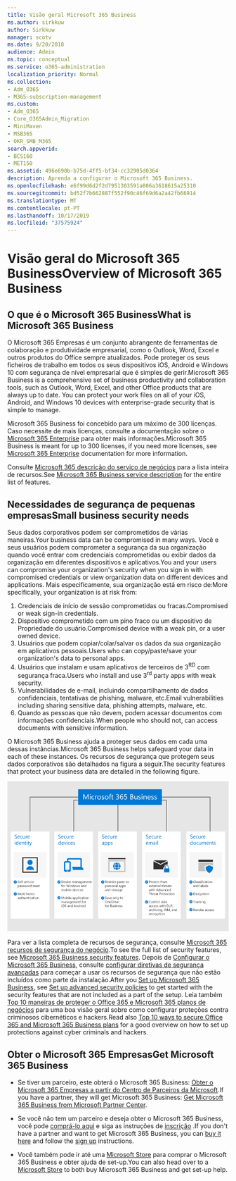 ```yaml
---
title: Visão geral Microsoft 365 Business
ms.author: sirkkuw
author: Sirkkuw
manager: scotv
ms.date: 9/20/2018
audience: Admin
ms.topic: conceptual
ms.service: o365-administration
localization_priority: Normal
ms.collection:
- Adm_O365
- M365-subscription-management
ms.custom:
- Adm_O365
- Core_O365Admin_Migration
- MiniMaven
- MSB365
- OKR_SMB_M365
search.appverid:
- BCS160
- MET150
ms.assetid: 496e690b-b75d-4ff5-bf34-cc32905d0364
description: Aprenda a configurar o Microsoft 365 Business.
ms.openlocfilehash: e6f99d6d2f2d7951303591a806a3618615a25310
ms.sourcegitcommit: bd52f7b662887f552f90c46f69d6a2a42fb66914
ms.translationtype: MT
ms.contentlocale: pt-PT
ms.lasthandoff: 10/17/2019
ms.locfileid: "37575924"
---
```

# <a name="overview-of-microsoft-365-business"></a><span data-ttu-id="40fa0-103">Visão geral do Microsoft 365 Business</span><span class="sxs-lookup"><span data-stu-id="40fa0-103">Overview of Microsoft 365 Business</span></span>

## <a name="what-is-microsoft-365-business"></a><span data-ttu-id="40fa0-104">O que é o Microsoft 365 Business</span><span class="sxs-lookup"><span data-stu-id="40fa0-104">What is Microsoft 365 Business</span></span>

<span data-ttu-id="40fa0-p101">O Microsoft 365 Empresas é um conjunto abrangente de ferramentas de colaboração e produtividade empresarial, como o Outlook, Word, Excel e outros produtos do Office sempre atualizados. Pode proteger os seus ficheiros de trabalho em todos os seus dispositivos iOS, Android e Windows 10 com segurança de nível empresarial que é simples de gerir.</span><span class="sxs-lookup"><span data-stu-id="40fa0-p101">Microsoft 365 Business is a comprehensive set of business productivity and collaboration tools, such as Outlook, Word, Excel, and other Office products that are always up to date. You can protect your work files on all of your iOS, Android, and Windows 10 devices with enterprise-grade security that is simple to manage.</span></span>
  
<span data-ttu-id="40fa0-107">Microsoft 365 Business foi concebido para um máximo de 300 licenças. Caso necessite de mais licenças, consulte a documentação sobre o [Microsoft 365 Enterprise](https://go.microsoft.com/fwlink/p/?linkid=860986) para obter mais informações.</span><span class="sxs-lookup"><span data-stu-id="40fa0-107">Microsoft 365 Business is meant for up to 300 licenses, if you need more licenses, see [Microsoft 365 Enterprise](https://go.microsoft.com/fwlink/p/?linkid=860986) documentation for more information.</span></span>

<span data-ttu-id="40fa0-108">Consulte [Microsoft 365 descrição do serviço de negócios](https://docs.microsoft.com/office365/servicedescriptions/microsoft-365-service-descriptions/microsoft-365-business-service-description) para a lista inteira de recursos.</span><span class="sxs-lookup"><span data-stu-id="40fa0-108">See [Microsoft 365 Business service description](https://docs.microsoft.com/office365/servicedescriptions/microsoft-365-service-descriptions/microsoft-365-business-service-description) for the entire list of features.</span></span>
  
## <a name="small-business-security-needs"></a><span data-ttu-id="40fa0-109">Necessidades de segurança de pequenas empresas</span><span class="sxs-lookup"><span data-stu-id="40fa0-109">Small business security needs</span></span>

<span data-ttu-id="40fa0-110">Seus dados corporativos podem ser comprometidos de várias maneiras.</span><span class="sxs-lookup"><span data-stu-id="40fa0-110">Your business data can be compromised in many ways.</span></span> <span data-ttu-id="40fa0-111">Você e seus usuários podem comprometer a segurança da sua organização quando você entrar com credenciais comprometidas ou exibir dados da organização em diferentes dispositivos e aplicativos.</span><span class="sxs-lookup"><span data-stu-id="40fa0-111">You and your users can compromise your organization's security when you sign in with compromised credentials or view organization data on different devices and applications.</span></span> <span data-ttu-id="40fa0-112">Mais especificamente, sua organização está em risco de:</span><span class="sxs-lookup"><span data-stu-id="40fa0-112">More specifically, your organization is at risk from:</span></span>

1. <span data-ttu-id="40fa0-113">Credenciais de início de sessão comprometidas ou fracas.</span><span class="sxs-lookup"><span data-stu-id="40fa0-113">Compromised or weak sign-in credentials.</span></span>
2. <span data-ttu-id="40fa0-114">Dispositivo comprometido com um pino fraco ou um dispositivo de Propriedade do usuário.</span><span class="sxs-lookup"><span data-stu-id="40fa0-114">Compromised device with a weak pin, or a user owned device.</span></span>
3. <span data-ttu-id="40fa0-115">Usuários que podem copiar/colar/salvar os dados da sua organização em aplicativos pessoais.</span><span class="sxs-lookup"><span data-stu-id="40fa0-115">Users who can copy/paste/save your organization's data to personal apps.</span></span>
4. <span data-ttu-id="40fa0-116">Usuários que instalam e usam aplicativos de terceiros de 3<sup>RD</sup> com segurança fraca.</span><span class="sxs-lookup"><span data-stu-id="40fa0-116">Users who install and use 3<sup>rd</sup> party apps with weak security.</span></span>
5. <span data-ttu-id="40fa0-117">Vulnerabilidades de e-mail, incluindo compartilhamento de dados confidenciais, tentativas de phishing, malware, etc.</span><span class="sxs-lookup"><span data-stu-id="40fa0-117">Email vulnerabilities including sharing sensitive data, phishing attempts, malware, etc.</span></span>
6. <span data-ttu-id="40fa0-118">Quando as pessoas que não devem, podem acessar documentos com informações confidenciais.</span><span class="sxs-lookup"><span data-stu-id="40fa0-118">When people who should not, can access documents with sensitive information.</span></span>

<span data-ttu-id="40fa0-119">O Microsoft 365 Business ajuda a proteger seus dados em cada uma dessas instâncias.</span><span class="sxs-lookup"><span data-stu-id="40fa0-119">Microsoft 365 Business helps safeguard your data in each of these instances.</span></span> <span data-ttu-id="40fa0-120">Os recursos de segurança que protegem seus dados corporativos são detalhados na figura a seguir.</span><span class="sxs-lookup"><span data-stu-id="40fa0-120">The security features that protect your business data are detailed in the following figure.</span></span>

![Uma figura que mostra como M365B protege o seu negócio.](media/m365businessvalueadd.png)

<span data-ttu-id="40fa0-122">Para ver a lista completa de recursos de segurança, consulte [Microsoft 365 recursos de segurança do negócio](security-features.md).</span><span class="sxs-lookup"><span data-stu-id="40fa0-122">To see the full list of security features, see [Microsoft 365 Business security features](security-features.md).</span></span> <span data-ttu-id="40fa0-123">Depois de [Configurar o Microsoft 365 Business](set-up.md), consulte [configurar diretivas de segurança avançadas](set-up-advanced-security.md) para começar a usar os recursos de segurança que não estão incluídos como parte da instalação.</span><span class="sxs-lookup"><span data-stu-id="40fa0-123">After you [Set up Microsoft 365 Business](set-up.md), see [Set up advanced security policies](set-up-advanced-security.md) to get started with the security features that are not included as a part of the setup.</span></span> <span data-ttu-id="40fa0-124">Leia também [Top 10 maneiras de proteger o Office 365 e Microsoft 365 planos de negócios](https://docs.microsoft.com/office365/admin/security-and-compliance/secure-your-business-data) para uma boa visão geral sobre como configurar proteções contra criminosos cibernéticos e hackers.</span><span class="sxs-lookup"><span data-stu-id="40fa0-124">Read also [Top 10 ways to secure Office 365 and Microsoft 365 Business plans](https://docs.microsoft.com/office365/admin/security-and-compliance/secure-your-business-data) for a good overview on how to set up protections against cyber criminals and hackers.</span></span>

## <a name="get-microsoft-365-business"></a><span data-ttu-id="40fa0-125">Obter o Microsoft 365 Empresas</span><span class="sxs-lookup"><span data-stu-id="40fa0-125">Get Microsoft 365 Business</span></span>

- <span data-ttu-id="40fa0-126">Se tiver um parceiro, este obterá o Microsoft 365 Business: [Obter o Microsoft 365 Empresas a partir do Centro de Parceiros da Microsoft](get-microsoft-365-business.md#get-microsoft-365-business-from-microsoft-partner-center).</span><span class="sxs-lookup"><span data-stu-id="40fa0-126">If you have a partner, they will get Microsoft 365 Business: [Get Microsoft 365 Business from Microsoft Partner Center](get-microsoft-365-business.md#get-microsoft-365-business-from-microsoft-partner-center).</span></span>

- <span data-ttu-id="40fa0-127">Se você não tem um parceiro e deseja obter o Microsoft 365 Business, você pode [comprá-lo aqui](https://www.microsoft.com/microsoft-365/business) e siga as instruções de [inscrição](sign-up.md) .</span><span class="sxs-lookup"><span data-stu-id="40fa0-127">If you don't have a partner and want to get Microsoft 365 Business, you can [buy it here](https://www.microsoft.com/microsoft-365/business) and follow the [sign up](sign-up.md) instructions.</span></span>

- <span data-ttu-id="40fa0-128">Você também pode ir até uma [Microsoft Store](https://www.microsoft.com/en-us/store/locations/find-a-store?icid=en-us_UF_FAS) para comprar o Microsoft 365 Business e obter ajuda de set-up.</span><span class="sxs-lookup"><span data-stu-id="40fa0-128">You can also head over to a [Microsoft Store](https://www.microsoft.com/en-us/store/locations/find-a-store?icid=en-us_UF_FAS) to both buy Microsoft 365 Business and get set-up help.</span></span>
